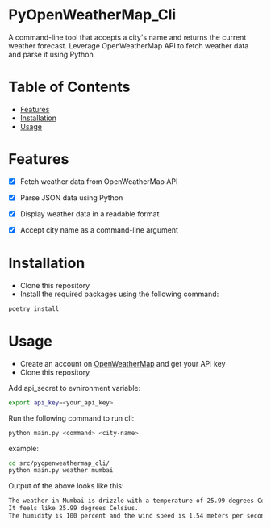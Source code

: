 # PyOpenWeatherMap_Cli
A command-line tool that accepts a city's name and returns the current weather forecast. Leverage OpenWeatherMap API to fetch weather data and parse it using Python

# Table of Contents
- [Features](#features)
- [Installation](#installation)
- [Usage](#usage)

# Features
- [x] Fetch weather data from OpenWeatherMap API
- [x] Parse JSON data using Python
- [x] Display weather data in a readable format
- [x] Accept city name as a command-line argument


# Installation
- Clone this repository
- Install the required packages using the following command:
```bash
poetry install
```


# Usage
- Create an account on [OpenWeatherMap](https://openweathermap.org/) and get your API key
- Clone this repository


Add api_secret to evnironment variable:
```bash
export api_key=<your_api_key>
```

Run the following command to run cli:
```bash
python main.py <command> <city-name>

```
example:
```bash
cd src/pyopenweathermap_cli/
python main.py weather mumbai
```


Output of the above looks like this:
```bash
The weather in Mumbai is drizzle with a temperature of 25.99 degrees Celsius.
It feels like 25.99 degrees Celsius.
The humidity is 100 percent and the wind speed is 1.54 meters per second.
```
